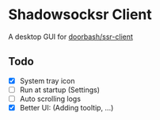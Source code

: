 # Shadowsocksr Client
A desktop GUI for [doorbash/ssr-client](https://github.com/doorbash/ssr-client)

## Todo
- [x] System tray icon
- [ ] Run at startup (Settings)
- [ ] Auto scrolling logs
- [x] Better UI: (Adding tooltip, ...)
